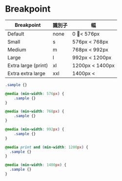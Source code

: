 # Breakpoint

| Breakpoint | 識別子 | 幅 |
----|----|---- 
| Default | none | 0 < 576px |
| Small | s | 576px < 768px |
| Medium | m |  768px < 992px |
| Large | l |  992px < 1200px  |
| Extra large (print) | xl | 1200px < 1400px |
| Extra extra large | xxl | 1400px < |


```css
.sample {}

@media (min-width: 576px) {
    .sample {}
}

@media (min-width: 768px) {
    .sample {}
}

@media (min-width: 992px) {
    .sample {}
}

@media print and (min-width: 1200px) {
  .sample {}
}

@media (min-width: 1400px) {
  .sample {}
}
```